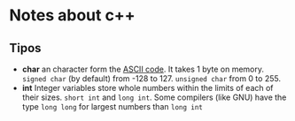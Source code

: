 # Notes about c++
## Tipos
+ **char** an character form the [ASCII code](https://www.ascii-code.com/). It takes 1 byte on memory. `signed char` (by default) from -128 to 127. `unsigned char` from 0 to 255. 
+ **int** Integer variables store whole numbers within the limits of each of their sizes. `short int` and `long int`. Some compilers (like GNU) have the type `long long` for largest numbers than `long int`
